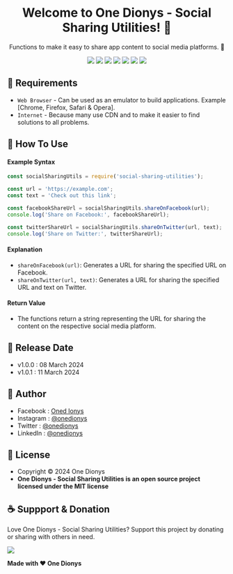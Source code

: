 <h1 align="center">Welcome to One Dionys - Social Sharing Utilities! 👋 </h1>

<p align="center">Functions to make it easy to share app content to social media platforms. 💖 </p>

<p align="center">
<img src="https://img.shields.io/github/contributors/onedionys/onedionys-social-sharing-utilities?style=flat-square">
<img src="https://img.shields.io/github/issues/onedionys/onedionys-social-sharing-utilities?style=flat-square">
<img src="https://img.shields.io/github/stars/onedionys/onedionys-social-sharing-utilities?style=flat-square"> 
<img src="https://img.shields.io/github/forks/onedionys/onedionys-social-sharing-utilities?style=flat-square">
<img src="https://img.shields.io/github/last-commit/onedionys/onedionys-social-sharing-utilities.svg?style=flat-square">
<img src="https://img.shields.io/github/languages/code-size/onedionys/onedionys-social-sharing-utilities?style=flat-square">
<img src="https://img.shields.io/github/license/onedionys/onedionys-social-sharing-utilities?style=flat-square">
</p>

## 💾 Requirements

* `Web Browser` - Can be used as an emulator to build applications. Example [Chrome, Firefox, Safari & Opera].
* `Internet` - Because many use CDN and to make it easier to find solutions to all problems.

## 🎯 How To Use

#### Example Syntax

```javascript
const socialSharingUtils = require('social-sharing-utilities');

const url = 'https://example.com';
const text = 'Check out this link';

const facebookShareUrl = socialSharingUtils.shareOnFacebook(url);
console.log('Share on Facebook:', facebookShareUrl);

const twitterShareUrl = socialSharingUtils.shareOnTwitter(url, text);
console.log('Share on Twitter:', twitterShareUrl);
```

#### Explanation

* `shareOnFacebook(url)`: Generates a URL for sharing the specified URL on Facebook.
* `shareOnTwitter(url, text)`: Generates a URL for sharing the specified URL and text on Twitter.

#### Return Value

* The functions return a string representing the URL for sharing the content on the respective social media platform.

## 📆 Release Date

* v1.0.0 : 08 March 2024
* v1.0.1 : 11 March 2024

## 🧑 Author

* Facebook : <a href="https://www.facebook.com/theonedionys"> Oned Ionys</a>
* Instagram : <a href="https://www.instagram.com/onedionys/"> @onedionys</a>
* Twitter : <a href="https://twitter.com/onedionys"> @onedionys</a>
* LinkedIn :  <a href="https://www.linkedin.com/in/onedionys/"> @onedionys</a>

## 📝 License

* Copyright © 2024 One Dionys
* **One Dionys - Social Sharing Utilities is an open source project licensed under the MIT license**

## ☕️ Suppport & Donation

Love One Dionys - Social Sharing Utilities? Support this project by donating or sharing with others in need.

<a href="https://www.buymeacoffee.com/onedionys"><img src="https://img.shields.io/badge/Buy_Me_A_Coffee-FFDD00?style=for-the-badge&logo=buy-me-a-coffee&logoColor=black"/> </a>

**Made with ❤️ One Dionys**
